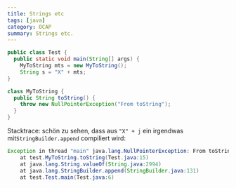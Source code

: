```yaml
---
title: Strings etc
tags: [java]
category: OCAP
summary: Strings etc.
---
```


~~~java
public class Test {
  public static void main(String[] args) {
    MyToString mts = new MyToString();
    String s = "X" + mts;
}

class MyToString {
  public String toString() {
    throw new NullPointerException("From toString");
  }
}
~~~

Stacktrace: schön zu sehen, dass aus `"X" + j` ein irgendwas mit`StringBuilder.append` compiliert wird:

~~~java
Exception in thread "main" java.lang.NullPointerException: From toString
	at test.MyToString.toString(Test.java:15)
	at java.lang.String.valueOf(String.java:2994)
	at java.lang.StringBuilder.append(StringBuilder.java:131)
	at test.Test.main(Test.java:6)
~~~
